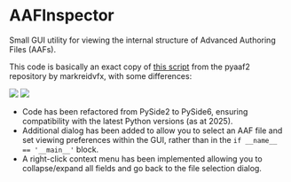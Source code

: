 # AAFInspector
Small GUI utility for viewing the internal structure of Advanced Authoring Files (AAFs).

This code is basically an exact copy of [this script](https://github.com/markreidvfx/pyaaf2/blob/main/examples/qt_aafmodel.py) from the pyaaf2 repository by markreidvfx, with some differences:

![](https://github.com/user-attachments/assets/ded12e1b-d6a9-4f2f-9bb6-9e40c7315385) ![](https://github.com/user-attachments/assets/c572c30e-1370-4166-87b0-1f7c427d3ce7)



- Code has been refactored from PySide2 to PySide6, ensuring compatibility with the latest Python versions (as at 2025).
- Additional dialog has been added to allow you to select an AAF file and set viewing preferences within the GUI, rather than in the `if __name__ == '__main__'` block.
- A right-click context menu has been implemented allowing you to collapse/expand all fields and go back to the file selection dialog.

